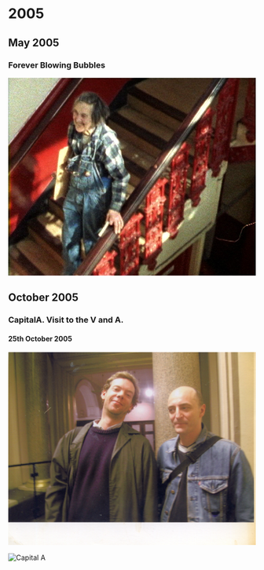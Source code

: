 # 2005

## May 2005

### Forever Blowing Bubbles

![2005-Charmian-at-Whitechapel-Library-Forever-Blowing-Bubbles-Photo-Anna-Lucas](../.gitbook/assets/2005-charmian-at-whitechapel-library-forever-blowing-bubbles-photo-anna-lucas.jpg)

## October 2005 

### CapitalA. Visit to the V and A.

#### 25th October 2005 

![With a friend from ](../.gitbook/assets/2005-10-25-capitala-visit-to-the-v-and-a-2.jpg)

![Capital A](../.gitbook/assets/2005-10-25-capitala-visit-to-the-v-and-a-1.jpg)




